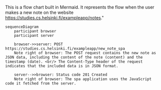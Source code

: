 This is a flow chart built in Mermaid. It represents the flow when the user makes a new note on the website https://studies.cs.helsinki.fi/exampleapp/notes."

```mermaid
sequenceDiagram
    participant browser
    participant server

    browser->>server: POST https://studies.cs.helsinki.fi/exampleapp/new_note_spa
    Note right of browser: The POST request contains the new note as JSON data, including the content of the note (content) and the timestamp (date). <br/> The Content-Type header of the request indicates that the included data is in JSON format.

    server-->>browser: Status code 201 Created
    Note right of browser: The spa application uses the JavaScript code it fetched from the server.

```    
